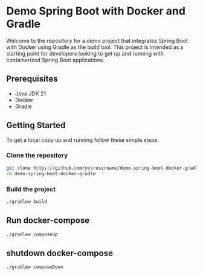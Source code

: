 # Demo Spring Boot with Docker and Gradle

Welcome to the repository for a demo project that integrates Spring Boot with Docker using Gradle as the build tool. 
This project is intended as a starting point for developers looking to get up and running with containerized Spring Boot applications.


## Prerequisites

- Java JDK 21
- Docker
- Gradle

## Getting Started

To get a local copy up and running follow these simple steps.

### Clone the repository

```bash
git clone https://github.com/yourusername/demo-spring-boot-docker-gradle.git
cd demo-spring-boot-docker-gradle
```


### Build the project

```bash
./gradlew build
```

## Run docker-compose

```bash
./gradlew composeUp
```

## shutdown docker-compose

```bash
./gradlew composeDown
```
